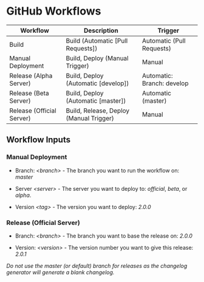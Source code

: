 # GitHub Workflows

| Workflow                  | Description                             | Trigger                   |
| ------------------------- | --------------------------------------- | ------------------------- |
| Build                     | Build (Automatic [Pull Requests])       | Automatic (Pull Requests) |
| Manual Deployment         | Build, Deploy (Manual Trigger)          | Manual                    |
| Release (Alpha Server)    | Build, Deploy (Automatic [develop])     | Automatic: Branch: develop       |
| Release (Beta Server)     | Build, Deploy (Automatic [master])      | Automatic (master)        |
| Release (Official Server) | Build, Release, Deploy (Manual Trigger) | Manual                    |

## Workflow Inputs

### Manual Deployment

- Branch: *\<branch>* - The branch you want to run the workflow on: *master*

- Server *\<server>* - The server you want to deploy to: *official*, *beta*, or *alpha*.

- Version *\<tag>* - The version you want to deploy: *2.0.0*

### Release (Official Server)

- Branch: *\<branch>* - The branch you want to base the release on: *2.0.0*

- Version: *\<version>* - The version number you want to give this release: *2.0.1*

*Do not use the master (or default) branch for releases as the changelog generator will generate a blank changelog.*